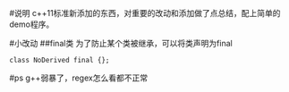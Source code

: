 #说明
c++11标准新添加的东西，对重要的改动和添加做了点总结，配上简单的demo程序。

#小改动
##final类
为了防止某个类被继承，可以将类声明为final
```
class NoDerived final {};
```

#ps
g++弱暴了，regex怎么看都不正常

